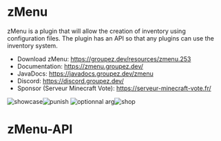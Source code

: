 # zMenu

zMenu is a plugin that will allow the creation of inventory using configuration files. The plugin has an API so that any plugins can use the inventory system.

* Download zMenu: https://groupez.dev/resources/zmenu.253
* Documentation: https://zmenu.groupez.dev/
* JavaDocs: https://javadocs.groupez.dev/zmenu
* Discord: https://discord.groupez.dev/
* Sponsor (Serveur Minecraft Vote): https://serveur-minecraft-vote.fr/

![showcase](https://img.groupez.dev/zmenu/showcase.gif)![punish](https://img.groupez.dev/zmenu/punishv2.gif)
![optionnal arg](https://img.groupez.dev/zmenu/ao.gif)![shop](https://img.groupez.dev/zmenu/shop.gif)
# zMenu-API
